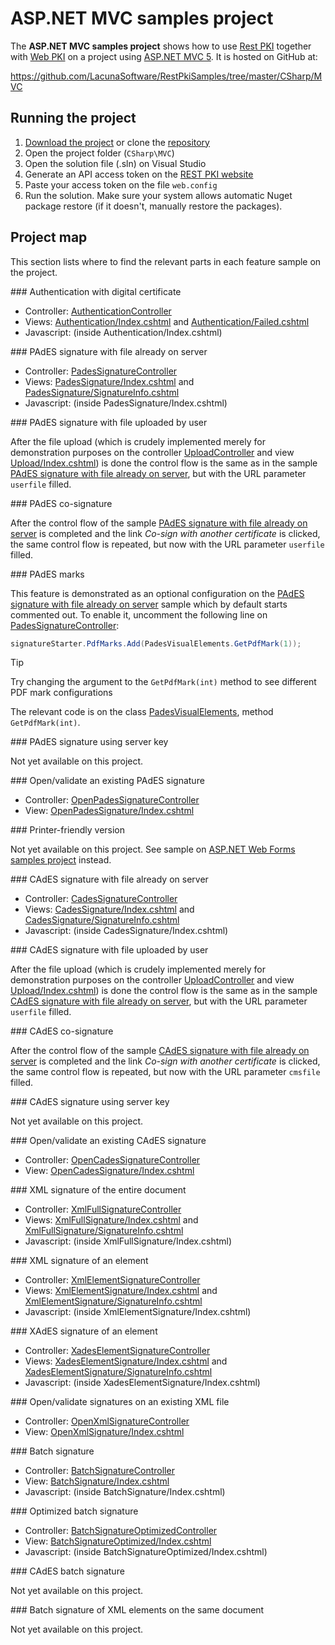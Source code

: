 ﻿# ASP.NET MVC samples project

The **ASP.NET MVC samples project** shows how to use [Rest PKI](../index.md) together with [Web PKI](../../web-pki/index.md)
on a project using [ASP.NET MVC 5](https://docs.microsoft.com/en-us/aspnet/mvc/mvc5). It is hosted on GitHub at:

https://github.com/LacunaSoftware/RestPkiSamples/tree/master/CSharp/MVC

## Running the project

1. [Download the project](https://github.com/LacunaSoftware/RestPkiSamples/archive/master.zip) or clone the [repository](https://github.com/LacunaSoftware/RestPkiSamples.git)
1. Open the project folder (`CSharp\MVC`)
1. Open the solution file (.sln) on Visual Studio
1. Generate an API access token on the [REST PKI website](https://pki.rest/)
1. Paste your access token on the file `web.config`
1. Run the solution. Make sure your system allows automatic Nuget package restore (if it doesn't, manually restore the packages).

## Project map

This section lists where to find the relevant parts in each feature sample on the project.

<a name="auth" />
### Authentication with digital certificate

* Controller: [AuthenticationController](https://github.com/LacunaSoftware/RestPkiSamples/blob/master/CSharp/MVC/SampleSite/Controllers/AuthenticationController.cs)
* Views: [Authentication/Index.cshtml](https://github.com/LacunaSoftware/RestPkiSamples/blob/master/CSharp/MVC/SampleSite/Views/Authentication/Index.cshtml)
  and [Authentication/Failed.cshtml](https://github.com/LacunaSoftware/RestPkiSamples/blob/master/CSharp/MVC/SampleSite/Views/Authentication/Failed.cshtml)
* Javascript: (inside Authentication/Index.cshtml)

<a name="pades" />
### PAdES signature with file already on server

* Controller: [PadesSignatureController](https://github.com/LacunaSoftware/RestPkiSamples/blob/master/CSharp/MVC/SampleSite/Controllers/PadesSignatureController.cs)
* Views: [PadesSignature/Index.cshtml](https://github.com/LacunaSoftware/RestPkiSamples/blob/master/CSharp/MVC/SampleSite/Views/PadesSignature/Index.cshtml)
  and [PadesSignature/SignatureInfo.cshtml](https://github.com/LacunaSoftware/RestPkiSamples/blob/master/CSharp/MVC/SampleSite/Views/PadesSignature/SignatureInfo.cshtml)
* Javascript: (inside PadesSignature/Index.cshtml)

<a name="pades-upload" />
### PAdES signature with file uploaded by user

After the file upload (which is crudely implemented merely for demonstration purposes on the controller
[UploadController](https://github.com/LacunaSoftware/RestPkiSamples/blob/master/CSharp/MVC/SampleSite/Controllers/UploadController.cs)
and view
[Upload/Index.cshtml](https://github.com/LacunaSoftware/RestPkiSamples/blob/master/CSharp/MVC/SampleSite/Views/Upload/Index.cshtml))
is done the control flow is the same as in the sample [PAdES signature with file already on server](#pades), but with the URL parameter `userfile` filled.

<a name="pades-cosign" />
### PAdES co-signature

After the control flow of the sample [PAdES signature with file already on server](#pades) is completed and the link *Co-sign with another certificate* is clicked, the
same control flow is repeated, but now with the URL parameter `userfile` filled.

<a name="pdf-marks" />
### PAdES marks

This feature is demonstrated as an optional configuration on the [PAdES signature with file already on server](#pades)
sample which by default starts commented out. To enable it, uncomment the following line on
[PadesSignatureController](https://github.com/LacunaSoftware/RestPkiSamples/blob/master/CSharp/MVC/SampleSite/Controllers/PadesSignatureController.cs):

```cs
signatureStarter.PdfMarks.Add(PadesVisualElements.GetPdfMark(1));
```

> [!TIP]
> Try changing the argument to the `GetPdfMark(int)` method to see different PDF mark configurations

The relevant code is on the class [PadesVisualElements](https://github.com/LacunaSoftware/RestPkiSamples/blob/master/CSharp/MVC/SampleSite/Classes/PadesVisualElements.cs), method `GetPdfMark(int)`.

<a name="pades-server" />
### PAdES signature using server key

Not yet available on this project.

<a name="open-pades" />
### Open/validate an existing PAdES signature

* Controller: [OpenPadesSignatureController](https://github.com/LacunaSoftware/RestPkiSamples/blob/master/CSharp/MVC/SampleSite/Controllers/OpenPadesSignatureController.cs)
* View: [OpenPadesSignature/Index.cshtml](https://github.com/LacunaSoftware/RestPkiSamples/blob/master/CSharp/MVC/SampleSite/Views/OpenPadesSignature/Index.cshtml)

<a name="print" />
### Printer-friendly version

Not yet available on this project. See sample on [ASP.NET Web Forms samples project](web-forms.md) instead.

<a name="cades" />
### CAdES signature with file already on server

* Controller: [CadesSignatureController](https://github.com/LacunaSoftware/RestPkiSamples/blob/master/CSharp/MVC/SampleSite/Controllers/CadesSignatureController.cs)
* Views: [CadesSignature/Index.cshtml](https://github.com/LacunaSoftware/RestPkiSamples/blob/master/CSharp/MVC/SampleSite/Views/CadesSignature/Index.cshtml)
  and [CadesSignature/SignatureInfo.cshtml](https://github.com/LacunaSoftware/RestPkiSamples/blob/master/CSharp/MVC/SampleSite/Views/CadesSignature/SignatureInfo.cshtml)
* Javascript: (inside CadesSignature/Index.cshtml)

<a name="cades-upload" />
### CAdES signature with file uploaded by user

After the file upload (which is crudely implemented merely for demonstration purposes on the controller
[UploadController](https://github.com/LacunaSoftware/RestPkiSamples/blob/master/CSharp/MVC/SampleSite/Controllers/UploadController.cs)
and view
[Upload/Index.cshtml](https://github.com/LacunaSoftware/RestPkiSamples/blob/master/CSharp/MVC/SampleSite/Views/Upload/Index.cshtml))
is done the control flow is the same as in the sample [CAdES signature with file already on server](#cades), but with the URL parameter `userfile` filled.

<a name="cades-cosign" />
### CAdES co-signature

After the control flow of the sample [CAdES signature with file already on server](#cades) is completed and the link *Co-sign with another certificate* is clicked, the
same control flow is repeated, but now with the URL parameter `cmsfile` filled.

<a name="cades-server" />
### CAdES signature using server key

Not yet available on this project.

<a name="open-cades" />
### Open/validate an existing CAdES signature

* Controller: [OpenCadesSignatureController](https://github.com/LacunaSoftware/RestPkiSamples/blob/master/CSharp/MVC/SampleSite/Controllers/OpenCadesSignatureController.cs)
* View: [OpenCadesSignature/Index.cshtml](https://github.com/LacunaSoftware/RestPkiSamples/blob/master/CSharp/MVC/SampleSite/Views/OpenCadesSignature/Index.cshtml)

<a name="xml-full" />
### XML signature of the entire document

* Controller: [XmlFullSignatureController](https://github.com/LacunaSoftware/RestPkiSamples/blob/master/CSharp/MVC/SampleSite/Controllers/XmlFullSignatureController.cs)
* Views: [XmlFullSignature/Index.cshtml](https://github.com/LacunaSoftware/RestPkiSamples/blob/master/CSharp/MVC/SampleSite/Views/XmlFullSignature/Index.cshtml)
  and [XmlFullSignature/SignatureInfo.cshtml](https://github.com/LacunaSoftware/RestPkiSamples/blob/master/CSharp/MVC/SampleSite/Views/XmlFullSignature/SignatureInfo.cshtml)
* Javascript: (inside XmlFullSignature/Index.cshtml)

<a name="xml-element" />
### XML signature of an element

* Controller: [XmlElementSignatureController](https://github.com/LacunaSoftware/RestPkiSamples/blob/master/CSharp/MVC/SampleSite/Controllers/XmlElementSignatureController.cs)
* Views: [XmlElementSignature/Index.cshtml](https://github.com/LacunaSoftware/RestPkiSamples/blob/master/CSharp/MVC/SampleSite/Views/XmlElementSignature/Index.cshtml)
  and [XmlElementSignature/SignatureInfo.cshtml](https://github.com/LacunaSoftware/RestPkiSamples/blob/master/CSharp/MVC/SampleSite/Views/XmlElementSignature/SignatureInfo.cshtml)
* Javascript: (inside XmlElementSignature/Index.cshtml)

<a name="xades-element" />
### XAdES signature of an element

* Controller: [XadesElementSignatureController](https://github.com/LacunaSoftware/RestPkiSamples/blob/master/CSharp/MVC/SampleSite/Controllers/XadesElementSignatureController.cs)
* Views: [XadesElementSignature/Index.cshtml](https://github.com/LacunaSoftware/RestPkiSamples/blob/master/CSharp/MVC/SampleSite/Views/XadesElementSignature/Index.cshtml)
  and [XadesElementSignature/SignatureInfo.cshtml](https://github.com/LacunaSoftware/RestPkiSamples/blob/master/CSharp/MVC/SampleSite/Views/XadesElementSignature/SignatureInfo.cshtml)
* Javascript: (inside XadesElementSignature/Index.cshtml)

<a name="open-xml" />
### Open/validate signatures on an existing XML file

* Controller: [OpenXmlSignatureController](https://github.com/LacunaSoftware/RestPkiSamples/blob/master/CSharp/MVC/SampleSite/Controllers/OpenXmlSignatureController.cs)
* View: [OpenXmlSignature/Index.cshtml](https://github.com/LacunaSoftware/RestPkiSamples/blob/master/CSharp/MVC/SampleSite/Views/OpenXmlSignature/Index.cshtml)

<a name="batch" />
### Batch signature

* Controller: [BatchSignatureController](https://github.com/LacunaSoftware/RestPkiSamples/blob/master/CSharp/MVC/SampleSite/Controllers/BatchSignatureController.cs)
* View: [BatchSignature/Index.cshtml](https://github.com/LacunaSoftware/RestPkiSamples/blob/master/CSharp/MVC/SampleSite/Views/BatchSignature/Index.cshtml)
* Javascript: (inside BatchSignature/Index.cshtml)

<a name="batch-optimized" />
### Optimized batch signature

* Controller: [BatchSignatureOptimizedController](https://github.com/LacunaSoftware/RestPkiSamples/blob/master/CSharp/MVC/SampleSite/Controllers/BatchSignatureOptimizedController.cs)
* View: [BatchSignatureOptimized/Index.cshtml](https://github.com/LacunaSoftware/RestPkiSamples/blob/master/CSharp/MVC/SampleSite/Views/BatchSignatureOptimized/Index.cshtml)
* Javascript: (inside BatchSignatureOptimized/Index.cshtml)

<a name="batch-cades" />
### CAdES batch signature

Not yet available on this project.

<a name="batch-xml-element" />
### Batch signature of XML elements on the same document

Not yet available on this project.
